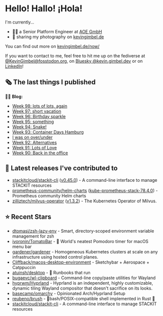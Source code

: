 # Hello! Hallo! ¡Hola!

I'm currently...
- 👨‍💻 a Senior Platform Engineer at [AOE GmbH](https://aoe.com)
- 📸 sharing my photography on [kevingimbel.de](https://kevingimbel.de/photography)

You can find out more on [kevingimbel.de/now/](https://kevingimbel.de/now/)

If you want to contact to me, feel free to hit me up on the fediverse at [@KevinGimbel@fosstodon.org](https://fosstodon.org/@KevinGimbel), on [Bluesky @kevin.gimbel.dev](https://bsky.app/profile/kevin.gimbel.dev) or on [LinkedIn](https://www.linkedin.com/in/kevingimbel/)!

## 🗞 The last things I published

🧑‍💻 **Blog:**

- [Week 98: lots of lots, again](https://kevingimbel.de/blog/week-98-lots-of-lots-again)
- [Week 97: short vacation](https://kevingimbel.de/blog/week-97-short-vacation)
- [Week 96: Birthday sparkle](https://kevingimbel.de/blog/week-96-birthday-sparkle)
- [Week 95: something](https://kevingimbel.de/blog/week-95-something)
- [Week 94: Snake!](https://kevingimbel.de/blog/week-94-snake)
- [Week 93: Container Days Hamburg](https://kevingimbel.de/blog/week-93-container-days-hamburg)
- [I was on over/under](https://kevingimbel.de/blog/i-was-on-over-under)
- [Week 92: Alternatives](https://kevingimbel.de/blog/week-92-alternatives)
- [Week 91: Lots of Love](https://kevingimbel.de/blog/week-91-lots-of-love)
- [Week 90: Back in the office](https://kevingimbel.de/blog/week-90-back-in-the-office)

## 🔭 Latest releases I've contributed to

- [stackitcloud/stackit-cli](https://github.com/stackitcloud/stackit-cli) ([v0.45.0](https://github.com/stackitcloud/stackit-cli/releases/tag/v0.45.0)) - A command-line interface to manage STACKIT resources
- [prometheus-community/helm-charts](https://github.com/prometheus-community/helm-charts) ([kube-prometheus-stack-78.4.0](https://github.com/prometheus-community/helm-charts/releases/tag/kube-prometheus-stack-78.4.0)) - Prometheus community Helm charts
- [zilliztech/milvus-operator](https://github.com/zilliztech/milvus-operator) ([v1.3.2](https://github.com/zilliztech/milvus-operator/releases/tag/v1.3.2)) - The Kubernetes Operator of Milvus. 

## ⭐ Recent Stars

- [dtomasi/zsh-lazy-env](https://github.com/dtomasi/zsh-lazy-env) - Smart, directory-scoped environment variable management for zsh
- [ivoronin/TomatoBar](https://github.com/ivoronin/TomatoBar) - 🍅 World&#39;s neatest Pomodoro timer for macOS menu bar
- [gardener/gardener](https://github.com/gardener/gardener) - Homogeneous Kubernetes clusters at scale on any infrastructure using hosted control planes.
- [Cliffback/macos-desktop-environment](https://github.com/Cliffback/macos-desktop-environment) - Sketchybar &#43; Aerospace &#43; Catppuccin
- [atuinsh/desktop](https://github.com/atuinsh/desktop) - 📖 Runbooks that run 
- [bugaevc/wl-clipboard](https://github.com/bugaevc/wl-clipboard) - Command-line copy/paste utilities for Wayland
- [hyprwm/Hyprland](https://github.com/hyprwm/Hyprland) - Hyprland is an independent, highly customizable, dynamic tiling Wayland compositor that doesn&#39;t sacrifice on its looks.
- [basecamp/omarchy](https://github.com/basecamp/omarchy) - Opinionated Arch/Hyprland Setup
- [reubeno/brush](https://github.com/reubeno/brush) - 🐚bash/POSIX-compatible shell implemented in Rust 🦀
- [stackitcloud/stackit-cli](https://github.com/stackitcloud/stackit-cli) - A command-line interface to manage STACKIT resources


